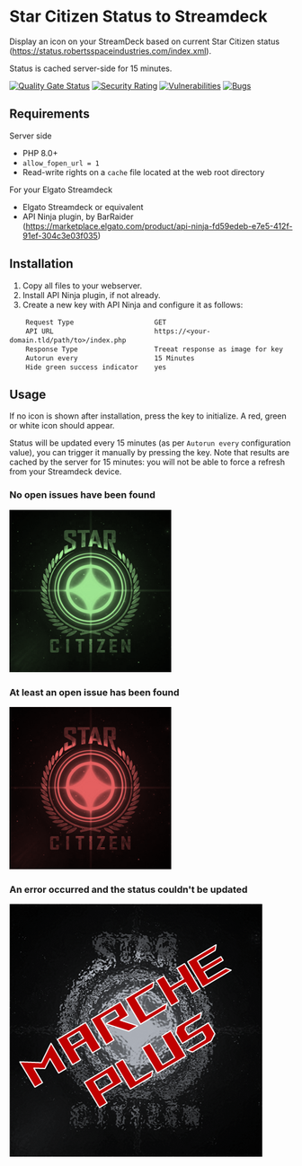 # Star Citizen Status to Streamdeck
Display an icon on your StreamDeck based on current Star Citizen status (https://status.robertsspaceindustries.com/index.xml).

Status is cached server-side for 15 minutes. 

[![Quality Gate Status](https://sonarcloud.io/api/project_badges/measure?project=cyril-amar_starcitizen-status-to-streamdeck&metric=alert_status)](https://sonarcloud.io/summary/new_code?id=cyril-amar_starcitizen-status-to-streamdeck)
[![Security Rating](https://sonarcloud.io/api/project_badges/measure?project=cyril-amar_starcitizen-status-to-streamdeck&metric=security_rating)](https://sonarcloud.io/summary/new_code?id=cyril-amar_starcitizen-status-to-streamdeck)
[![Vulnerabilities](https://sonarcloud.io/api/project_badges/measure?project=cyril-amar_starcitizen-status-to-streamdeck&metric=vulnerabilities)](https://sonarcloud.io/summary/new_code?id=cyril-amar_starcitizen-status-to-streamdeck)
[![Bugs](https://sonarcloud.io/api/project_badges/measure?project=cyril-amar_starcitizen-status-to-streamdeck&metric=bugs)](https://sonarcloud.io/summary/new_code?id=cyril-amar_starcitizen-status-to-streamdeck)

## Requirements
Server side
- PHP 8.0+
- `allow_fopen_url = 1`
- Read-write rights on a `cache` file located at the web root directory

For your Elgato Streamdeck
- Elgato Streamdeck or equivalent
- API Ninja plugin, by BarRaider (https://marketplace.elgato.com/product/api-ninja-fd59edeb-e7e5-412f-91ef-304c3e03f035)

## Installation

1. Copy all files to your webserver.
2. Install API Ninja plugin, if not already.
3. Create a new key with API Ninja and configure it as follows:
```
    Request Type                    GET
    API URL                         https://<your-domain.tld/path/to>/index.php
    Response Type                   Treeat response as image for key
    Autorun every                   15 Minutes
    Hide green success indicator    yes
```

## Usage
If no icon is shown after installation, press the key to initialize. A red, green or white icon should appear.

Status will be updated every 15 minutes (as per `Autorun every` configuration value), you can trigger it manually by pressing the key. Note that results are cached by the server for 15 minutes: you will not be able to force a refresh from your Streamdeck device.

### No open issues have been found
![sc_ok.png](sc_ok.png)

### At least an open issue has been found
![sc_ko.png](sc_ko.png)

### An error occurred and the status couldn't be updated
![sc_err.png](sc_err.png)
